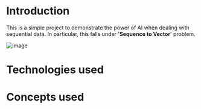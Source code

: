 # Introduction
This is a simple project to demonstrate the power of AI when dealing with sequential data. In particular, this falls under '**Sequence to Vector**' problem.

![image](https://user-images.githubusercontent.com/93938450/166918713-9712c027-6033-445d-a2da-c9377247c2b0.png)


# Technologies used

# Concepts used


